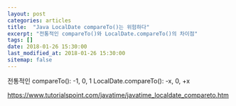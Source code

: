 ```yaml
---
layout: post
categories: articles
title:  "Java LocalDate compareTo()는 위험하다"
excerpt: "전통적인 compareTo()와 LocalDate.compareTo()의 차이점"
tags: []
date: 2018-01-26 15:30:00
last_modified_at: 2018-01-26 15:30:00
sitemap: false
---
```


전통적인 compareTo(): -1, 0, 1
LocalDate.compareTo(): -x, 0, +x

https://www.tutorialspoint.com/javatime/javatime_localdate_compareto.htm


